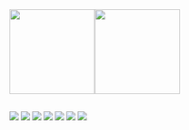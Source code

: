 <!-- ### Hi,I'm ReturnTmp! 👋 -->


<div style="display:flex; flex-direction:row;">
    <a href="https://github.com/ReturnTmp/github-readme-stats">
        <img align="center" style="height: 150px" src="https://github-readme-stats-three-nu-43.vercel.app/api/top-langs/?username=ReturnTmp&layout=compact" />
    </a>
    <a href="https://github.com/ReturnTmp/github-readme-stats">
        <img align="center" style="height: 150px" src="https://github-readme-stats-three-nu-43.vercel.app/api?username=ReturnTmp&show_icons=false&theme=vue" />
    </a>
</div>
<br />

[![](https://img.shields.io/badge/-Github-white?logo=github&logoColor=181717&style=for-the-badge&labelColor=dddddd&color=777777)](https://github.com/ReturnTmp)
[![](https://img.shields.io/badge/-Gitee-white?logo=gitee&logoColor=C71D23&style=for-the-badge&labelColor=dddddd&color=777777)](https://gitee.com/cheng-guanghao)
[![](https://img.shields.io/badge/-CSDN-white?logo=blogger&logoColor=fc5531&style=for-the-badge&labelColor=dddddd&color=777777)](https://blog.csdn.net/m0_63748493)
[![](https://img.shields.io/badge/-阿里云社区-white?logo=alibabacloud&logoColor=FF6A00&style=for-the-badge&labelColor=dddddd&color=777777)](https://developer.aliyun.com/profile/expert/brvtpsgtyv3wy)
[![](https://img.shields.io/badge/-掘金-white?logo=bytedance&logoColor=3C8CFF&style=for-the-badge&labelColor=dddddd&color=777777)](https://juejin.cn/user/602973172145479)
[![](https://img.shields.io/badge/-知乎-white?logo=zhihu&logoColor=0084FF&style=for-the-badge&labelColor=dddddd&color=777777)](https://developer.aliyun.com/profile/expert/brvtpsgtyv3wy)
[![](https://img.shields.io/badge/-B站-white?logo=bilibili&logoColor=00A1D6&style=for-the-badge&labelColor=dddddd&color=777777)](https://space.bilibili.com/313482002)





